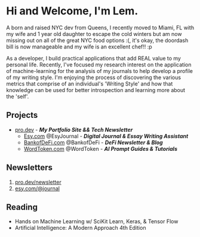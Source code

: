 # Hi and Welcome, I'm Lem. 

A born and raised NYC dev from Queens, I recently moved to Miami, FL with my wife and 1 year old daughter to escape the cold winters but am now missing out on all of the great NYC food options :(, it's okay, the doordash bill is now manageable and my wife is an excellent chef!! :p


As a developer, I build practical applications that add REAL value to my personal life. Recently, I've focused my research interest on the application of machine-learning for the analysis of my journals to help develop a profile of my writing style. I'm enjoying the process of discovering the various metrics that comprise of an individual's 'Writing Style' and how that knowledge can be used for better introspection and learning more about the 'self'.

## Projects

- [pro.dev][ProDev] - ***My Portfolio Site && Tech Newsletter*** 
  - [Esy.com][EsyHome] @EsyJournal - ***Digital Journal & Essay Writing Assistant*** 
  - [BankofDeFi.com][BankofDeFiHome] @BankofDeFi - ***DeFi Newsletter & Blog***
  - [WordToken.com][WordTokenHome] @WordToken - ***AI Prompt Guides & Tutorials***


## Newsletters
1. [pro.dev/newsletter][ProDevNews]
2. [esy.com/@journal][EsyJournal]


## Reading
* Hands on Machine Learning w/ SciKit Learn, Keras, & Tensor Flow
* Artificial Intelligence: A Modern Approach 4th Edition



[EsyHome]: https://www.esy.com/
[EsyJournal]: https://www.esy.com/@journal
[EsyEdu]: https://www.esy.com/@ai
[WordTokenHome]: https://www.wordtoken.com
[BankofDeFiHome]: https://www.bankofdefi.com
[TwitterProfile]: https://twitter.com/EsyJournal
[ProDev]: https://www.pro.dev
[ProDevNews]: https://www.pro.dev/newsletter
